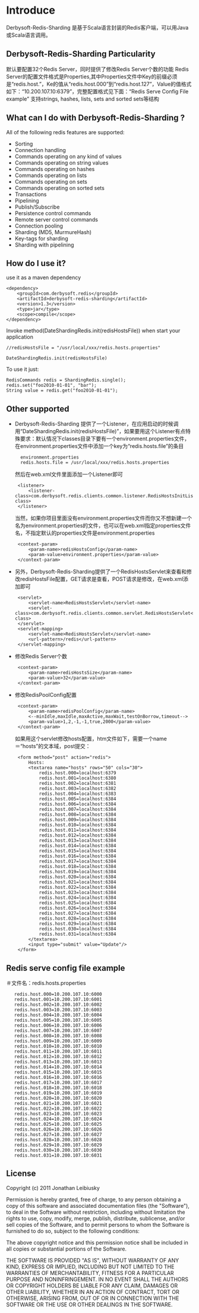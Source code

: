 # Introduce

Derbysoft-Redis-Sharding 是基于Scala语言封装的Redis客户端，可以用Java或Scala语言调用。

## Derbysoft-Redis-Sharding Particularity
默认要配置32个Redis Server，同时提供了修改Redis Server个数的功能
Redis Server的配置文件格式是Properties,其中Properties文件中Key的前缀必须是“redis.host.”，Ke的值从“redis.host.000”到“redis.host.127”，Value的值格式如下：“10.200.107.10:6379”，完整配置格式见下面：“Redis Serve Config File example”
支持strings, hashes, lists, sets and sorted sets等结构

## What can I do with Derbysoft-Redis-Sharding ?
All of the following redis features are supported:

- Sorting
- Connection handling
- Commands operating on any kind of values
- Commands operating on string values
- Commands operating on hashes
- Commands operating on lists
- Commands operating on sets
- Commands operating on sorted sets
- Transactions
- Pipelining
- Publish/Subscribe
- Persistence control commands
- Remote server control commands
- Connection pooling
- Sharding (MD5, MurmureHash)
- Key-tags for sharding
- Sharding with pipelining

## How do I use it?

use it as a maven dependency

    <dependency>
        <groupId>com.derbysoft.redis</groupId>
        <artifactId>derbysoft-redis-sharding</artifactId>
        <version>1.3</version>
        <type>jar</type>
        <scope>compile</scope>
    </dependency>

Invoke method(DateShardingRedis.init(redisHostsFile)) when start your application

    //redisHostsFile = "/usr/local/xxx/redis.hosts.properties"

    DateShardingRedis.init(redisHostsFile)

To use it just:
    
    RedisCommands redis = ShardingRedis.single();
    redis.set("foo2010-01-01", "bar");
    String value = redis.get("foo2010-01-01");

## Other supported

- Derbysoft-Redis-Sharding 提供了一个Listener，在应用启动的时候调用“DateShardingRedis.init(redisHostsFile)”，如果要用这个Listener有点特殊要求：默认情况下classes目录下要有一个environment.properties文件，在environment.properties文件中添加一个key为“redis.hosts.file”的条目


        environment.properties
        redis.hosts.file = /usr/local/xxx/redis.hosts.properties

    然后在web.xml文件里面添加一个Listener即可


       <listener>
           <listener-class>com.derbysoft.redis.clients.common.listener.RedisHostsInitListener</listener-class>
       </listener>

    当然，如果你项目里面没有environment.properties文件而你又不想新建一个名为environment.properties的文件，也可以在web.xml指定properties文件名，不指定默认的properties文件是environment.properties


       <context-param>
           <param-name>redisHostsConfig</param-name>
           <param-value>environment.properties</param-value>
       </context-param>

- 另外，Derbysoft-Redis-Sharding提供了一个RedisHostsServlet来查看和修改redisHostsFile配置，GET请求是查看，POST请求是修改，在web.xml添加即可


       <servlet>
           <servlet-name>RedisHostsServlet</servlet-name>
           <servlet-class>com.derbysoft.redis.clients.common.servlet.RedisHostsServlet</servlet-class>
       </servlet>
       <servlet-mapping>
           <servlet-name>RedisHostsServlet</servlet-name>
           <url-pattern>/redis</url-pattern>
       </servlet-mapping>


- 修改Redis Server个数


       <context-param>
           <param-name>redisHostsSize</param-name>
           <param-value>32</param-value>
       </context-param>


- 修改RedisPoolConfig配置


       <context-param>
           <param-name>redisPoolConfig</param-name>
           <--minIdle,maxIdle,maxActive,maxWait,testOnBorrow,timeout-->
           <param-value>1,2,-1,-1,true,2000</param-value>
       </context-param>


    如果用这个servlet修改hosts配置，htm文件如下，需要一个name＝“hosts”的文本域，post提交：


       <form method="post" action="redis">
           Hosts:
           <textarea name="hosts" rows="50" cols="30">
               redis.host.000=localhost:6379
               redis.host.001=localhost:6380
               redis.host.002=localhost:6381
               redis.host.003=localhost:6382
               redis.host.004=localhost:6383
               redis.host.005=localhost:6384
               redis.host.006=localhost:6384
               redis.host.007=localhost:6384
               redis.host.008=localhost:6384
               redis.host.009=localhost:6384
               redis.host.010=localhost:6384
               redis.host.011=localhost:6384
               redis.host.012=localhost:6384
               redis.host.013=localhost:6384
               redis.host.014=localhost:6384
               redis.host.015=localhost:6384
               redis.host.016=localhost:6384
               redis.host.017=localhost:6384
               redis.host.018=localhost:6384
               redis.host.019=localhost:6384
               redis.host.020=localhost:6384
               redis.host.021=localhost:6384
               redis.host.022=localhost:6384
               redis.host.023=localhost:6384
               redis.host.024=localhost:6384
               redis.host.025=localhost:6384
               redis.host.026=localhost:6384
               redis.host.027=localhost:6384
               redis.host.028=localhost:6384
               redis.host.029=localhost:6384
               redis.host.030=localhost:6384
               redis.host.031=localhost:6384
           </textarea>
           <input type="submit" value="Update"/>
       </form>

## Redis serve config file example

   ＃文件名：redis.hosts.properties


       redis.host.000=10.200.107.10:6000
       redis.host.001=10.200.107.10:6001
       redis.host.002=10.200.107.10:6002
       redis.host.003=10.200.107.10:6003
       redis.host.004=10.200.107.10:6004
       redis.host.005=10.200.107.10:6005
       redis.host.006=10.200.107.10:6006
       redis.host.007=10.200.107.10:6007
       redis.host.008=10.200.107.10:6008
       redis.host.009=10.200.107.10:6009
       redis.host.010=10.200.107.10:6010
       redis.host.011=10.200.107.10:6011
       redis.host.012=10.200.107.10:6012
       redis.host.013=10.200.107.10:6013
       redis.host.014=10.200.107.10:6014
       redis.host.015=10.200.107.10:6015
       redis.host.016=10.200.107.10:6016
       redis.host.017=10.200.107.10:6017
       redis.host.018=10.200.107.10:6018
       redis.host.019=10.200.107.10:6019
       redis.host.020=10.200.107.10:6020
       redis.host.021=10.200.107.10:6021
       redis.host.022=10.200.107.10:6022
       redis.host.023=10.200.107.10:6023
       redis.host.024=10.200.107.10:6024
       redis.host.025=10.200.107.10:6025
       redis.host.026=10.200.107.10:6026
       redis.host.027=10.200.107.10:6027
       redis.host.028=10.200.107.10:6028
       redis.host.029=10.200.107.10:6029
       redis.host.030=10.200.107.10:6030
       redis.host.031=10.200.107.10:6031

## License

Copyright (c) 2011 Jonathan Leibiusky

Permission is hereby granted, free of charge, to any person
obtaining a copy of this software and associated documentation
files (the "Software"), to deal in the Software without
restriction, including without limitation the rights to use,
copy, modify, merge, publish, distribute, sublicense, and/or sell
copies of the Software, and to permit persons to whom the
Software is furnished to do so, subject to the following
conditions:

The above copyright notice and this permission notice shall be
included in all copies or substantial portions of the Software.

THE SOFTWARE IS PROVIDED "AS IS", WITHOUT WARRANTY OF ANY KIND,
EXPRESS OR IMPLIED, INCLUDING BUT NOT LIMITED TO THE WARRANTIES
OF MERCHANTABILITY, FITNESS FOR A PARTICULAR PURPOSE AND
NONINFRINGEMENT. IN NO EVENT SHALL THE AUTHORS OR COPYRIGHT
HOLDERS BE LIABLE FOR ANY CLAIM, DAMAGES OR OTHER LIABILITY,
WHETHER IN AN ACTION OF CONTRACT, TORT OR OTHERWISE, ARISING
FROM, OUT OF OR IN CONNECTION WITH THE SOFTWARE OR THE USE OR
OTHER DEALINGS IN THE SOFTWARE.

